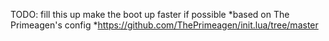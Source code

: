 TODO:
    fill this up
    make the boot up faster if possible
*based on The Primeagen's config
*https://github.com/ThePrimeagen/init.lua/tree/master

